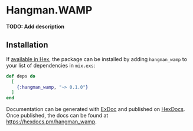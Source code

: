 # Hangman.WAMP

**TODO: Add description**

## Installation

If [available in Hex](https://hex.pm/docs/publish), the package can be installed
by adding `hangman_wamp` to your list of dependencies in `mix.exs`:

```elixir
def deps do
  [
    {:hangman_wamp, "~> 0.1.0"}
  ]
end
```

Documentation can be generated with [ExDoc](https://github.com/elixir-lang/ex_doc)
and published on [HexDocs](https://hexdocs.pm). Once published, the docs can
be found at <https://hexdocs.pm/hangman_wamp>.

